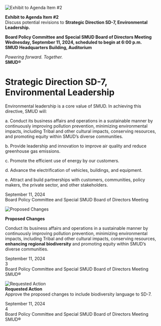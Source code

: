 <!-- Page 1 -->
![Exhibit to Agenda Item #2](https://via.placeholder.com/1365x768.png?text=Exhibit+to+Agenda+Item+%232)

**Exhibit to Agenda Item #2**  
Discuss potential revisions to **Strategic Direction SD-7, Environmental Leadership.**

**Board Policy Committee and Special SMUD Board of Directors Meeting**  
**Wednesday, September 11, 2024, scheduled to begin at 6:00 p.m.**  
**SMUD Headquarters Building, Auditorium**  

*Powering forward. Together.*  
**SMUD®**
<!-- Page 2 -->
# Strategic Direction SD-7, Environmental Leadership

Environmental leadership is a core value of SMUD. In achieving this directive, SMUD will:

a. Conduct its business affairs and operations in a sustainable manner by continuously improving pollution prevention, minimizing environmental impacts, including Tribal and other cultural impacts, conserving resources, and promoting equity within SMUD’s diverse communities.

b. Provide leadership and innovation to improve air quality and reduce greenhouse gas emissions.

c. Promote the efficient use of energy by our customers.

d. Advance the electrification of vehicles, buildings, and equipment.

e. Attract and build partnerships with customers, communities, policy makers, the private sector, and other stakeholders.

September 11, 2024  
Board Policy Committee and Special SMUD Board of Directors Meeting
<!-- Page 3 -->
![Proposed Changes](https://via.placeholder.com/768x1365.png?text=Proposed+Changes)

**Proposed Changes**

Conduct its business affairs and operations in a sustainable manner by continuously improving pollution prevention, minimizing environmental impacts, including Tribal and other cultural impacts, conserving resources, **enhancing regional biodiversity** and promoting equity within SMUD’s diverse communities.

September 11, 2024  
3  
Board Policy Committee and Special SMUD Board of Directors Meeting  
SMUD®
<!-- Page 4 -->
![Requested Action](https://via.placeholder.com/1365x768.png?text=Requested+Action)  
**Requested Action**  
Approve the proposed changes to include biodiversity language to SD-7.  

September 11, 2024  
4  
Board Policy Committee and Special SMUD Board of Directors Meeting  
SMUD®
